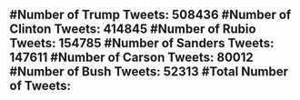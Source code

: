 #Number of Trump Tweets: 508436
#Number of Clinton Tweets: 414845
#Number of Rubio Tweets: 154785
#Number of Sanders Tweets: 147611
#Number of Carson Tweets: 80012
#Number of Bush Tweets: 52313
#Total Number of Tweets:  
---
